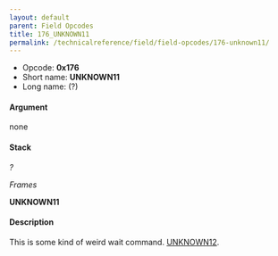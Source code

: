 ```yaml
---
layout: default
parent: Field Opcodes
title: 176_UNKNOWN11
permalink: /technicalreference/field/field-opcodes/176-unknown11/
---
```


-   Opcode: **0x176**
-   Short name: **UNKNOWN11**
-   Long name: (?)

#### Argument

none

#### Stack

  
*?*

*Frames*

**UNKNOWN11**

#### Description

This is some kind of weird wait command. [UNKNOWN12](177_UNKNOWN12).
